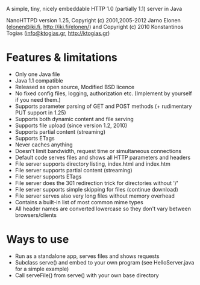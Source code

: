 A simple, tiny, nicely embeddable HTTP 1.0 (partially 1.1) server in Java

NanoHTTPD version 1.25,
Copyright (c) 2001,2005-2012 Jarno Elonen (elonen@iki.fi, http://iki.fi/elonen/)
and Copyright (c) 2010 Konstantinos Togias (info@ktogias.gr, http://ktogias.gr)

Features & limitations
======================

* Only one Java file
* Java 1.1 compatible
* Released as open source, Modified BSD licence
* No fixed config files, logging, authorization etc. (Implement by yourself if you need them.)
* Supports parameter parsing of GET and POST methods (+ rudimentary PUT support in 1.25)
* Supports both dynamic content and file serving
* Supports file upload (since version 1.2, 2010)
* Supports partial content (streaming)
* Supports ETags
* Never caches anything
* Doesn't limit bandwidth, request time or simultaneous connections
* Default code serves files and shows all HTTP parameters and headers
* File server supports directory listing, index.html and index.htm
* File server supports partial content (streaming)
* File server supports ETags
* File server does the 301 redirection trick for directories without '/'
* File server supports simple skipping for files (continue download)
* File server serves also very long files without memory overhead
* Contains a built-in list of most common mime types
* All header names are converted lowercase so they don't vary between browsers/clients

Ways to use
===========

* Run as a standalone app, serves files and shows requests
* Subclass serve() and embed to your own program (see HelloServer.java for a simple example)
* Call serveFile() from serve() with your own base directory
